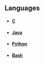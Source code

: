 ## Languages

- #### [C](languages/c-cheatsheet.md)
- #### [Java](languages/java-cheatsheet.md)
- #### [Python](languages/python-cheatsheet.md)
- #### [Bash](404.html)